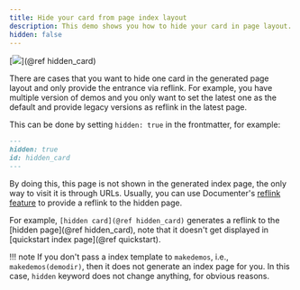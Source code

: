 ```yaml
---
title: Hide your card from page index layout
description: This demo shows you how to hide your card in page layout.
hidden: false
---
```


[![](https://img.shields.io/badge/jump%20to-a%20hidden%20demo-blue)](@ref hidden_card)

There are cases that you want to hide one card in the generated page layout and only provide the
entrance via reflink. For example, you have multiple version of demos and you only want to set the
latest one as the default and provide legacy versions as reflink in the latest page.

This can be done by setting `hidden: true` in the frontmatter, for example:

```markdown
---
hidden: true
id: hidden_card
---
```

By doing this, this page is not shown in the generated index page, the only way to visit it is
through URLs. Usually, you can use Documenter's [reflink
feature](https://juliadocs.github.io/Documenter.jl/dev/man/syntax/#@ref-link) to provide a reflink
to the hidden page.

For example, `[hidden card](@ref hidden_card)` generates a reflink to the [hidden page](@ref
hidden_card), note that it doesn't get displayed in [quickstart index page](@ref quickstart).

!!! note
    If you don't pass a index template to `makedemos`, i.e., `makedemos(demodir)`, then it does not
    generate an index page for you. In this case, `hidden` keyword does not change anything, for
    obvious reasons.
